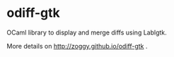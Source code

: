 odiff-gtk
=========

OCaml library to display and merge diffs using Lablgtk.

More details on http://zoggy.github.io/odiff-gtk .
